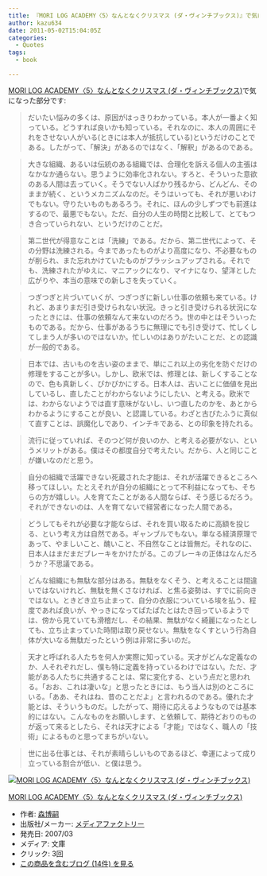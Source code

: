 ```yaml
---
title: 『MORI LOG ACADEMY〈5〉なんとなくクリスマス (ダ・ヴィンチブックス)』で気になった部分
author: kazu634
date: 2011-05-02T15:04:05Z
categories:
  - Quotes
tags:
  - book

---
```

<div class="section">
<p>
<a href="http://d.hatena.ne.jp/asin/4840118299" onclick="__gaTracker('send', 'event', 'outbound-article', 'http://d.hatena.ne.jp/asin/4840118299', 'MORI LOG ACADEMY〈5〉なんとなくクリスマス (ダ・ヴィンチブックス)');">MORI LOG ACADEMY〈5〉なんとなくクリスマス (ダ・ヴィンチブックス)</a>で気になった部分です:
</p>
  
<blockquote>
<p>
      だいたい悩みの多くは、原因がはっきりわかっている。本人が一番よく知っている。どうすれば良いかも知っている。それなのに、本人の周囲にそれをさせない人がいる(ときには本人が抵抗している)というだけのことである。したがって、「解決」があるのではなく、「解釈」があるのである。
</p>
</blockquote>
  
<blockquote>
<p>
      大きな組織、あるいは伝統のある組織では、合理化を訴える個人の主張はなかなか通らない。思うように効率化されない。すろと、そういった意欲のある人間は去っていく。そうでない人ばかり残るから、どんどん、そのままが続く、というメカニズムなのだ。そうはいっても、それが悪いわけでもない。守りたいものもあるろう。それに、ほんの少しずつでも前進はするので、最悪でもない。ただ、自分の人生の時間と比較して、とてもつき合っていられない、というだけのことだ。
</p>
</blockquote>
  
<blockquote>
<p>
      第二世代が得意なことは「洗練」である。だから、第二世代によって、その分野は洗練される。今まであったものがより高度になり、不必要なものが削られ、また忘れかけていたものがブラッシュアップされる。それでも、洗練されたがゆえに、マニアックになり、マイナになり、望洋とした広がりや、本当の意味での新しさを失っていく。
</p>
</blockquote>
  
<blockquote>
<p>
      つぎつぎと片づいていくが、つぎつぎに新しい仕事の依頼も来ている。けれど、あまりまだ引き受けられない状況。きっと引き受けられる状況になったときには、仕事の依頼なんて来ないのだろう。世の中とはそういったものである。だから、仕事があるうちに無理にでも引き受けて、忙しくしてしまう人が多いのではないか。忙しいのはありがたいことだ、との認識が一般的である。
</p>
</blockquote>
  
<blockquote>
<p>
      日本では、古いものを古い姿のままで、単にこれ以上の劣化を防ぐだけの修理をすることが多い。しかし、欧米では、修理とは、新しくすることなので、色も真新しく、ぴかぴかにする。日本人は、古いことに価値を見出しているし、直したことがわからないようにしたい、と考える。欧米では、わからないようでは直す意味がないし、いつ直したのかを、あとからわかるようにすることが良い、と認識している。わざと古びたふうに真似て直すことは、誤魔化しであり、インチキである、との印象を持たれる。
</p>
</blockquote>
  
<blockquote>
<p>
      流行に従っていれば、そのつど何が良いのか、と考える必要がない、というメリットがある。僕はその都度自分で考えたい。だから、人と同じことが嫌いなのだと思う。
</p>
</blockquote>
  
<blockquote>
<p>
      自分の組織で活躍できない死蔵された才能は、それが活躍できるところへ移ってほしい。たとえそれが自分の組織にとって不利益になっても、そちらの方が嬉しい。人を育てたことがある人間ならば、そう感じるだろう。それができないのは、人を育てないで経営者になった人間である。
</p>
</blockquote>
  
<blockquote>
<p>
      どうしてもそれが必要な才能ならば、それを買い取るために高額を投じる、という考え方は自然である。ギャンブルでもない。単なる経済原理であって、やましいこと、醜いこと、不自然なことは皆無だ。それなのに、日本人はまだまだブレーキをかけたがる。このブレーキの正体はなんだろうか？不思議である。
</p>
</blockquote>
  
<blockquote>
<p>
      どんな組織にも無駄な部分はある。無駄をなくそう、と考えることは間違いではないけれど、無駄を無くさなければ、と焦る姿勢は、すでに前向きではない。ときどき立ち止まって、自分の衣服についている埃を払う、程度であれば良いが、やっきになってぱたぱたとはたき回っているようでは、傍から見ていても滑稽だし、その結果、無駄がなく綺麗になったとしても、立ち止まっていた時間は取り戻せない。無駄をなくすという行為自体が大いなる無駄だったという例は非常に多いのだ。
</p>
</blockquote>
  
<blockquote>
<p>
      天才と呼ばれる人たちを何人か実際に知っている。天才がどんな定義なのか、人それぞれだし、僕も特に定義を持っているわけではない。ただ、才能がある人たちに共通することは、常に変化する、という点だと思われる。「おお、これは凄いな」と思ったときには、もう当人は別のところにいる。「ああ、それはね、昔のことだよ」と言われるのである。優れた才能とは、そういうものだ。したがって、期待に応えるようなものでは基本的にはない。こんなものをお願いします、と依頼して、期待どおりのものが返って来るとしたら、それは天才による「才能」ではなく、職人の「技術」によるものと思ってまちがいない。
</p>
</blockquote>
  
<blockquote>
<p>
      世に出る仕事とは、それが素晴らしいものであるほど、幸運によって成り立っている割合が低い、と僕は思う。
</p>
</blockquote>
  
<div class="hatena-asin-detail">
<a href="http://www.amazon.co.jp/dp/4840118299/?tag=hatena_st1-22&ascsubtag=d-7ibv" onclick="__gaTracker('send', 'event', 'outbound-article', 'http://www.amazon.co.jp/dp/4840118299/?tag=hatena_st1-22&ascsubtag=d-7ibv', '');"><img src="https://images-na.ssl-images-amazon.com/images/I/51IUeerKdkL._SL160_.jpg" class="hatena-asin-detail-image" alt="MORI LOG ACADEMY〈5〉なんとなくクリスマス (ダ・ヴィンチブックス)" title="MORI LOG ACADEMY〈5〉なんとなくクリスマス (ダ・ヴィンチブックス)" /></a></p> 
    
<div class="hatena-asin-detail-info">
<p class="hatena-asin-detail-title">
<a href="http://www.amazon.co.jp/dp/4840118299/?tag=hatena_st1-22&ascsubtag=d-7ibv" onclick="__gaTracker('send', 'event', 'outbound-article', 'http://www.amazon.co.jp/dp/4840118299/?tag=hatena_st1-22&ascsubtag=d-7ibv', 'MORI LOG ACADEMY〈5〉なんとなくクリスマス (ダ・ヴィンチブックス)');">MORI LOG ACADEMY〈5〉なんとなくクリスマス (ダ・ヴィンチブックス)</a>
</p>
      
<ul>
<li>
<span class="hatena-asin-detail-label">作者:</span> <a href="http://d.hatena.ne.jp/keyword/%BF%B9%C7%EE%BB%CC" onclick="__gaTracker('send', 'event', 'outbound-article', 'http://d.hatena.ne.jp/keyword/%BF%B9%C7%EE%BB%CC', '森博嗣');" class="keyword">森博嗣</a>
</li>
<li>
<span class="hatena-asin-detail-label">出版社/メーカー:</span> <a href="http://d.hatena.ne.jp/keyword/%A5%E1%A5%C7%A5%A3%A5%A2%A5%D5%A5%A1%A5%AF%A5%C8%A5%EA%A1%BC" onclick="__gaTracker('send', 'event', 'outbound-article', 'http://d.hatena.ne.jp/keyword/%A5%E1%A5%C7%A5%A3%A5%A2%A5%D5%A5%A1%A5%AF%A5%C8%A5%EA%A1%BC', 'メディアファクトリー');" class="keyword">メディアファクトリー</a>
</li>
<li>
<span class="hatena-asin-detail-label">発売日:</span> 2007/03
</li>
<li>
<span class="hatena-asin-detail-label">メディア:</span> 文庫
</li>
<li>
<span class="hatena-asin-detail-label">クリック</span>: 3回
</li>
<li>
<a href="http://d.hatena.ne.jp/asin/4840118299" onclick="__gaTracker('send', 'event', 'outbound-article', 'http://d.hatena.ne.jp/asin/4840118299', 'この商品を含むブログ (14件) を見る');" target="_blank">この商品を含むブログ (14件) を見る</a>
</li>
</ul>
</div>
    
<div class="hatena-asin-detail-foot">
</div>
</div>
</div>
